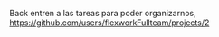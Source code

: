 Back entren a las tareas para poder organizarnos, https://github.com/users/flexworkFullteam/projects/2
